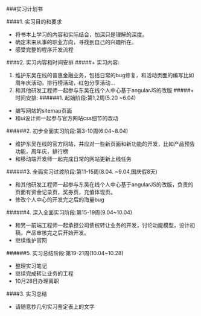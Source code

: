 ###实习计划书

####1. 实习目的和要求
+ 将书本上学习的内容和实际结合，加深只是理解的深度。
+ 确定未来从事的职业方向，寻找到自己的兴趣所在。
+ 感受完整的程序开发流程

####2. 实习内容和时间安排
#####+ 实习内容:
1. 维护东吴在线的普惠金融业务，包括日常的bug修复，和活动页面的编写比如周年庆活动，排行榜活动，红包分享活动...
2. 和其他研发工程师一起参与东吴在线个人中心基于angularJS的改版
#####+ 时间安排:
######1. 起始阶段:第1,2周(5.20 ~6.04)
+ 编写网站的sitemap页面
+ 和ui设计师一起参与官方网站css细节的改动

######2. 初步全面实习阶段:第3-10周(6.04~8.04)
+ 维护东吴在线的官方网站，并应对一些新页面和新功能的开发，比如产品预告功能，周年庆，排行榜
+ 和移动端开发师一起完成日常的网站更新上线任务

######3. 全面实习过渡阶段:第11-15周(8.04. ~9.04,国庆假8天)
+ 和其他研发工程师一起参与东吴在线个人中心基于angularJS的改版，负责的页面有资金记录页，奖券页，充值体现页。
+ 修改个人中心的开发完之后的海量bug

######4. 深入全面实习阶段:第15-19周(9.04~10.04)
+ 和另一前端工程师一起承担公司债权转让业务的开发，讨论功能模型，设计初稿，产品审核完之后开始开发。
+ 继续维护官网

######5. 实习总结阶段:第19-21周(10.04~10.28)
+ 整理实习笔记
+ 继续完成转让业务的工程
+ 10月28日办理离职

####3. 实习总结
+ 请随意抄几句实习鉴定表上的文字
